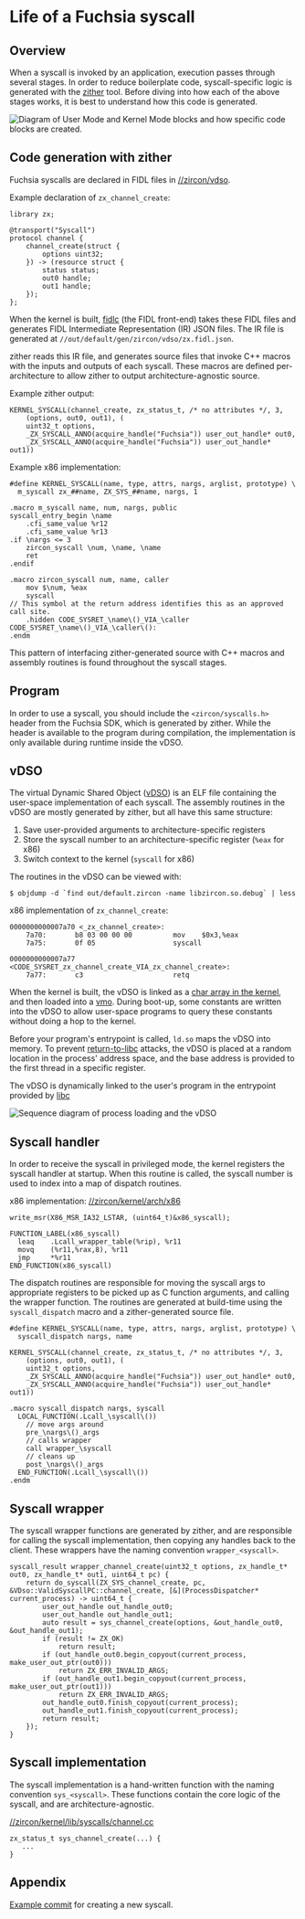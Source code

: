 # Life of a Fuchsia syscall

## Overview

When a syscall is invoked by an application, execution passes through several stages.
In order to reduce boilerplate code, syscall-specific logic is generated with the
[zither](https://cs.opensource.google/fuchsia/fuchsia/+/main:zircon/tools/zither/)
tool. Before diving into how each of the above stages works, it is best to understand
how this code is generated.

![Diagram of User Mode and Kernel Mode blocks and how specific code blocks are created.](images/overview.png)

## Code generation with zither

Fuchsia syscalls are declared in FIDL files in [//zircon/vdso](/zircon/vdso).

Example declaration of `zx_channel_create`:

```
library zx;

@transport("Syscall")
protocol channel {
    channel_create(struct {
        options uint32;
    }) -> (resource struct {
        status status;
        out0 handle;
        out1 handle;
    });
};
```

When the kernel is built,
[fidlc](/reference/fidl/language/fidlc.md) (the FIDL
front-end) takes these FIDL files and generates FIDL Intermediate Representation
(IR) JSON files. The IR file is generated at `//out/default/gen/zircon/vdso/zx.fidl.json`.

zither reads this IR file, and generates source files that invoke C++ macros
with the inputs and outputs of each syscall. These macros are defined
per-architecture to allow zither to output architecture-agnostic source.

Example zither output:

```
KERNEL_SYSCALL(channel_create, zx_status_t, /* no attributes */, 3,
    (options, out0, out1), (
    uint32_t options,
    _ZX_SYSCALL_ANNO(acquire_handle("Fuchsia")) user_out_handle* out0,
    _ZX_SYSCALL_ANNO(acquire_handle("Fuchsia")) user_out_handle* out1))
```

Example x86 implementation:

```
#define KERNEL_SYSCALL(name, type, attrs, nargs, arglist, prototype) \
  m_syscall zx_##name, ZX_SYS_##name, nargs, 1

.macro m_syscall name, num, nargs, public
syscall_entry_begin \name
    .cfi_same_value %r12
    .cfi_same_value %r13
.if \nargs <= 3
    zircon_syscall \num, \name, \name
    ret
.endif

.macro zircon_syscall num, name, caller
    mov $\num, %eax
    syscall
// This symbol at the return address identifies this as an approved call site.
    .hidden CODE_SYSRET_\name\()_VIA_\caller
CODE_SYSRET_\name\()_VIA_\caller\():
.endm
```

This pattern of interfacing zither-generated source with C++ macros and
assembly routines is found throughout the syscall stages.

## Program

In order to use a syscall, you should include the
`<zircon/syscalls.h>` header from the Fuchsia SDK, which is generated by zither.
While the header is available to the program during compilation, the
implementation is only available during runtime inside the vDSO.

## vDSO

The virtual Dynamic Shared Object
([vDSO](/concepts/kernel/vdso.md)) is an ELF file
containing the user-space implementation of each syscall. The assembly routines
in the vDSO are mostly generated by zither, but all have this same structure:

1. Save user-provided arguments to architecture-specific registers
1. Store the syscall number to an architecture-specific register (`%eax` for x86)
1. Switch context to the kernel (`syscall` for x86)

The routines in the vDSO can be viewed with:

```
$ objdump -d `find out/default.zircon -name libzircon.so.debug` | less
```

x86 implementation of `zx_channel_create`:

```
0000000000007a70 <_zx_channel_create>:
    7a70:       b8 03 00 00 00          mov    $0x3,%eax
    7a75:       0f 05                   syscall

0000000000007a77 <CODE_SYSRET_zx_channel_create_VIA_zx_channel_create>:
    7a77:       c3                      retq
```

When the kernel is built, the vDSO is linked as a
[char array in the kernel](/zircon/kernel/lib/userabi/vdso.cc#28),
and then loaded into a
[vmo](/reference/kernel_objects/vm_object.md).
During boot-up, some constants are written into the vDSO to allow user-space
programs to query these constants without doing a hop to the kernel.

Before your program's entrypoint is called, `ld.so` maps the vDSO into memory.
To prevent [return-to-libc](https://en.wikipedia.org/wiki/Return-to-libc_attack)
attacks, the vDSO is placed at a random location in the process' address space,
and the base address is provided to the first thread in a specific register.

The vDSO is dynamically linked to the user's program in the entrypoint provided
by [libc](/development/languages/c-cpp/libc.md)

![Sequence diagram of process loading and the vDSO](images/vdso_loading.png)

## Syscall handler

In order to receive the syscall in privileged mode, the kernel registers the
syscall handler at startup. When this routine is called, the syscall
number is used to index into a map of dispatch routines.

x86 implementation: [//zircon/kernel/arch/x86](/zircon/kernel/arch/x86)

```
write_msr(X86_MSR_IA32_LSTAR, (uint64_t)&x86_syscall);

FUNCTION_LABEL(x86_syscall)
  leaq    .Lcall_wrapper_table(%rip), %r11
  movq    (%r11,%rax,8), %r11
  jmp     *%r11
END_FUNCTION(x86_syscall)
```

The dispatch routines are responsible for moving the syscall args to appropriate
registers to be picked up as C function arguments, and calling the wrapper
function. The routines are generated at build-time using the `syscall_dispatch`
macro and a zither-generated source file.

```
#define KERNEL_SYSCALL(name, type, attrs, nargs, arglist, prototype) \
  syscall_dispatch nargs, name

KERNEL_SYSCALL(channel_create, zx_status_t, /* no attributes */, 3,
    (options, out0, out1), (
    uint32_t options,
    _ZX_SYSCALL_ANNO(acquire_handle("Fuchsia")) user_out_handle* out0,
    _ZX_SYSCALL_ANNO(acquire_handle("Fuchsia")) user_out_handle* out1))

.macro syscall_dispatch nargs, syscall
  LOCAL_FUNCTION(.Lcall_\syscall\())
    // move args around
    pre_\nargs\()_args
    // calls wrapper
    call wrapper_\syscall
    // cleans up
    post_\nargs\()_args
  END_FUNCTION(.Lcall_\syscall\())
.endm
```

## Syscall wrapper

The syscall wrapper functions are generated by zither, and are responsible for
calling the syscall implementation, then copying any handles back to the client.
These wrappers have the naming convention `wrapper_<syscall>`.

```
syscall_result wrapper_channel_create(uint32_t options, zx_handle_t* out0, zx_handle_t* out1, uint64_t pc) {
    return do_syscall(ZX_SYS_channel_create, pc, &VDso::ValidSyscallPC::channel_create, [&](ProcessDispatcher* current_process) -> uint64_t {
        user_out_handle out_handle_out0;
        user_out_handle out_handle_out1;
        auto result = sys_channel_create(options, &out_handle_out0, &out_handle_out1);
        if (result != ZX_OK)
            return result;
        if (out_handle_out0.begin_copyout(current_process, make_user_out_ptr(out0)))
            return ZX_ERR_INVALID_ARGS;
        if (out_handle_out1.begin_copyout(current_process, make_user_out_ptr(out1)))
            return ZX_ERR_INVALID_ARGS;
        out_handle_out0.finish_copyout(current_process);
        out_handle_out1.finish_copyout(current_process);
        return result;
    });
}
```

## Syscall implementation

The syscall implementation is a hand-written function with the naming convention
`sys_<syscall>`. These functions contain the core logic of the syscall, and are
architecture-agnostic.

[//zircon/kernel/lib/syscalls/channel.cc](/zircon/kernel/lib/syscalls/channel.cc)

```
zx_status_t sys_channel_create(...) {
   ...
}
```

## Appendix

[Example commit](https://fuchsia-review.googlesource.com/c/fuchsia/+/431659) for
creating a new syscall.
